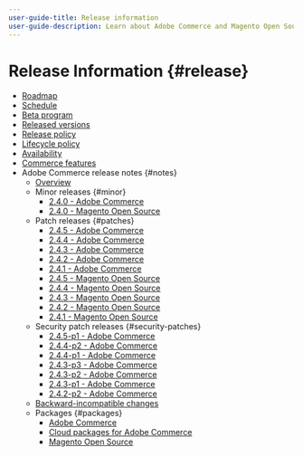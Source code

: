 ```yaml
---
user-guide-title: Release information
user-guide-description: Learn about Adobe Commerce and Magento Open Source releases.
---
```


# Release Information {#release}

- [Roadmap](roadmap.md)
- [Schedule](schedule.md)
- [Beta program](beta-program.md)
- [Released versions](versions.md)
- [Release policy](policy.md)
- [Lifecycle policy](lifecycle-policy.md)
- [Availability](availability.md)
- [Commerce features](features.md)
- Adobe Commerce release notes {#notes}
  - [Overview](release-notes/overview.md)
  - Minor releases {#minor}
    - [2.4.0 - Adobe Commerce](release-notes/commerce-2-4-0.md)
    - [2.4.0 - Magento Open Source](release-notes/open-source-2-4-0.md)
  - Patch releases {#patches}
    - [2.4.5 - Adobe Commerce](release-notes/commerce-2-4-5.md)
    - [2.4.4 - Adobe Commerce](release-notes/commerce-2-4-4.md)
    - [2.4.3 - Adobe Commerce](release-notes/commerce-2-4-3.md)
    - [2.4.2 - Adobe Commerce](release-notes/commerce-2-4-2.md)
    - [2.4.1 - Adobe Commerce](release-notes/commerce-2-4-1.md)
    - [2.4.5 - Magento Open Source](release-notes/open-source-2-4-5.md)
    - [2.4.4 - Magento Open Source](release-notes/open-source-2-4-4.md)
    - [2.4.3 - Magento Open Source](release-notes/open-source-2-4-3.md)
    - [2.4.2 - Magento Open Source](release-notes/open-source-2-4-2.md)
    - [2.4.1 - Magento Open Source](release-notes/open-source-2-4-1.md)
  - Security patch releases {#security-patches}
    - [2.4.5-p1 - Adobe Commerce](release-notes/2.4.5-p1.md)
    - [2.4.4-p2 - Adobe Commerce](release-notes/2.4.4-p2.md)
    - [2.4.4-p1 - Adobe Commerce](release-notes/2.4.4-p1.md)
    - [2.4.3-p3 - Adobe Commerce](release-notes/2.4.3-p3.md)
    - [2.4.3-p2 - Adobe Commerce](release-notes/2.4.3-p2.md)
    - [2.4.3-p1 - Adobe Commerce](release-notes/2.4.3-p1.md)
    - [2.4.2-p2 - Adobe Commerce](release-notes/2.4.2-p2.md)
  - [Backward-incompatible changes](backward-incompatible-changes.md)
  - Packages {#packages}
    - [Adobe Commerce](packages/adobe-commerce.md)
    - [Cloud packages for Adobe Commerce](packages/cloud.md)
    - [Magento Open Source](packages/magento-open-source.md)
